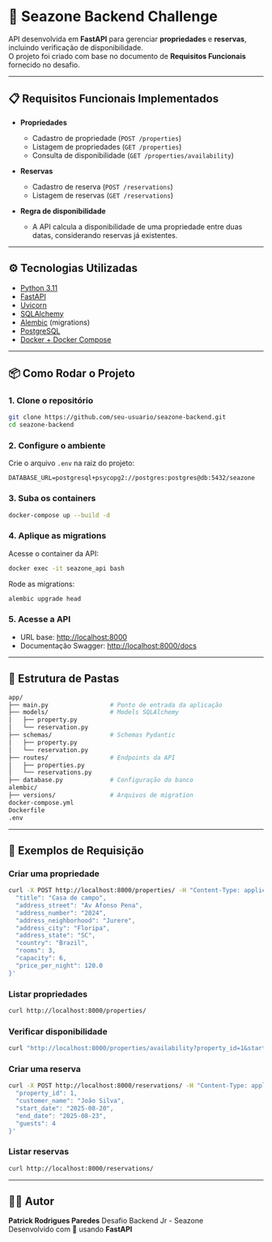 # 🏡 Seazone Backend Challenge

API desenvolvida em **FastAPI** para gerenciar **propriedades** e **reservas**, incluindo verificação de disponibilidade.  
O projeto foi criado com base no documento de **Requisitos Funcionais** fornecido no desafio.

---

## 📋 Requisitos Funcionais Implementados

- **Propriedades**
  - Cadastro de propriedade (`POST /properties`)
  - Listagem de propriedades (`GET /properties`)
  - Consulta de disponibilidade (`GET /properties/availability`)

- **Reservas**
  - Cadastro de reserva (`POST /reservations`)
  - Listagem de reservas (`GET /reservations`)

- **Regra de disponibilidade**
  - A API calcula a disponibilidade de uma propriedade entre duas datas,
    considerando reservas já existentes.

---

## ⚙️ Tecnologias Utilizadas

- [Python 3.11](https://www.python.org/)
- [FastAPI](https://fastapi.tiangolo.com/)
- [Uvicorn](https://www.uvicorn.org/)
- [SQLAlchemy](https://docs.sqlalchemy.org/)
- [Alembic](https://alembic.sqlalchemy.org/) (migrations)
- [PostgreSQL](https://www.postgresql.org/)
- [Docker + Docker Compose](https://docs.docker.com/)

---

## 📦 Como Rodar o Projeto

### 1. Clone o repositório
```bash
git clone https://github.com/seu-usuario/seazone-backend.git
cd seazone-backend
```

### 2. Configure o ambiente
Crie o arquivo `.env` na raiz do projeto:

```env
DATABASE_URL=postgresql+psycopg2://postgres:postgres@db:5432/seazone
```

### 3. Suba os containers
```bash
docker-compose up --build -d
```

### 4. Aplique as migrations
Acesse o container da API:

```bash
docker exec -it seazone_api bash
```

Rode as migrations:
```bash
alembic upgrade head
```

### 5. Acesse a API
- URL base: [http://localhost:8000](http://localhost:8000)
- Documentação Swagger: [http://localhost:8000/docs](http://localhost:8000/docs)

---

## 🧩 Estrutura de Pastas

```bash
app/
├── main.py                 # Ponto de entrada da aplicação
├── models/                 # Models SQLAlchemy
│   ├── property.py
│   └── reservation.py
├── schemas/                # Schemas Pydantic
│   ├── property.py
│   └── reservation.py
├── routes/                 # Endpoints da API
│   ├── properties.py
│   └── reservations.py
├── database.py             # Configuração do banco
alembic/
├── versions/               # Arquivos de migration
docker-compose.yml
Dockerfile
.env
```

---

## 🧪 Exemplos de Requisição

### Criar uma propriedade
```bash
curl -X POST http://localhost:8000/properties/ -H "Content-Type: application/json" -d '{
  "title": "Casa de campo",
  "address_street": "Av Afonso Pena",
  "address_number": "2024",
  "address_neighborhood": "Jurere",
  "address_city": "Floripa",
  "address_state": "SC",
  "country": "Brazil",
  "rooms": 3,
  "capacity": 6,
  "price_per_night": 120.0
}'
```

### Listar propriedades
```bash
curl http://localhost:8000/properties/
```

### Verificar disponibilidade
```bash
curl "http://localhost:8000/properties/availability?property_id=1&start_date=2025-08-20&end_date=2025-08-25"
```

### Criar uma reserva
```bash
curl -X POST http://localhost:8000/reservations/ -H "Content-Type: application/json" -d '{
  "property_id": 1,
  "customer_name": "João Silva",
  "start_date": "2025-08-20",
  "end_date": "2025-08-23",
  "guests": 4
}'
```

### Listar reservas
```bash
curl http://localhost:8000/reservations/
```

---

## 👨‍💻 Autor

**Patrick Rodrigues Paredes**
Desafio Backend Jr - Seazone  
Desenvolvido com 💙 usando **FastAPI**
